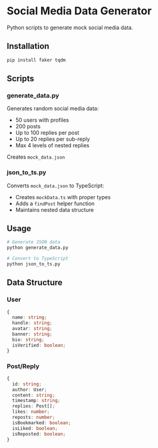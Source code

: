 # Social Media Data Generator

Python scripts to generate mock social media data.

## Installation

```bash
pip install faker tqdm
```

## Scripts

### generate_data.py
Generates random social media data:
- 50 users with profiles
- 200 posts
- Up to 100 replies per post
- Up to 20 replies per sub-reply
- Max 4 levels of nested replies

Creates `mock_data.json`

### json_to_ts.py
Converts `mock_data.json` to TypeScript:
- Creates `mockData.ts` with proper types
- Adds a `findPost` helper function
- Maintains nested data structure

## Usage

```bash
# Generate JSON data
python generate_data.py

# Convert to TypeScript
python json_to_ts.py
```

## Data Structure

### User
```typescript
{
  name: string;
  handle: string;
  avatar: string;
  banner: string;
  bio: string;
  isVerified: boolean;
}
```

### Post/Reply
```typescript
{
  id: string;
  author: User;
  content: string;
  timestamp: string;
  replies: Post[];
  likes: number;
  reposts: number;
  isBookmarked: boolean;
  isLiked: boolean;
  isReposted: boolean;
}